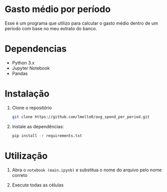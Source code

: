 # Gasto médio por período

Esse é um programa que utilizo para calcular o gasto médio dentro de um período
com base no meu extrato do banco.

# Dependencias

- Python 3.x
- Jupyter Notebook
- Pandas

# Instalação

1. Clone o repositório
    ```bash
    git clone https://github.com/lmello0/avg_spend_per_period.git
    ```

2. Instale as dependências:
    ```bash
    pip install -r requirements.txt
    ```

# Utilização

1. Abra o `notebook (main.ipynb)` e substitua o nome do arquivo pelo nome correto

2. Execute todas as células
